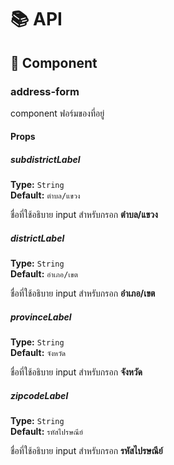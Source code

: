 # 📚 API

## 🎁 Component

### address-form

component ฟอร์มของที่อยู่

#### Props

##### subdistrictLabel

**Type:** `String`  
**Default:** `ตำบล/แขวง`

ชื่อที่ใช้อธิบาย input สำหรับกรอก **ตำบล/แขวง**

##### districtLabel

**Type:** `String`  
**Default:** `อำเภอ/เขต`

ชื่อที่ใช้อธิบาย input สำหรับกรอก **อำเภอ/เขต**

##### provinceLabel

**Type:** `String`  
**Default:** `จังหวัด`

ชื่อที่ใช้อธิบาย input สำหรับกรอก **จังหวัด**

##### zipcodeLabel

**Type:** `String`  
**Default:** `รหัสไปรษณีย์`

ชื่อที่ใช้อธิบาย input สำหรับกรอก **รหัสไปรษณีย์**
